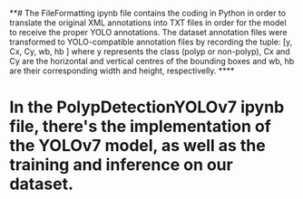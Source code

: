 **# The FileFormatting ipynb file contains the coding in Python in order to translate the original XML annotations into TXT files in order for the model to receive the proper YOLO annotations. The dataset annotation files were transformed to YOLO-compatible annotation files by recording the tuple: [y, Cx, Cy, wb, hb ] where y represents the class (polyp or non-polyp), Cx and Cy are the horizontal and vertical centres of the bounding boxes and wb, hb are their corresponding width and height, respectivelly. ****

# In the PolypDetectionYOLOv7 ipynb file, there's the implementation of the YOLOv7 model, as well as the training and inference on our dataset.
